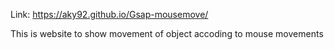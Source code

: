 Link:
https://aky92.github.io/Gsap-mousemove/

This is website to show movement of object accoding to mouse movements
